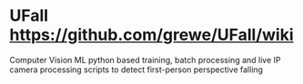 # UFall https://github.com/grewe/UFall/wiki
Computer Vision ML python based training, batch processing and live IP camera processing scripts to detect first-person  perspective falling


